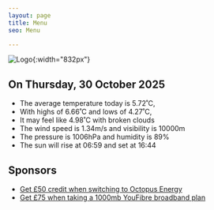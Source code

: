 ```yaml
---
layout: page
title: Menu
seo: Menu

---
```


![Logo](/images/logo.jpg){:width="832px"}

<!-- weather_marker starts -->
## On Thursday, 30 October 2025

- The average temperature today is 5.72˚C,
- With highs of 6.66˚C and lows of 4.27˚C,
- It may feel like 4.98˚C with broken clouds
- The wind speed is 1.34m/s and visibility is 10000m
- The pressure is 1006hPa and humidity is 89%
- The sun will rise at 06:59 and set at 16:44

<!-- weather_marker ends -->

## Sponsors

- [Get £50 credit when switching to Octopus Energy](https://bit.ly/3oD1nnS)
- [Get £75 when taking a 1000mb YouFibre broadband plan](https://aklam.io/91zWhU?)

